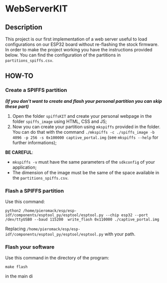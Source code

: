# WebServerKIT
## Description
This project is our first implementation of a web server useful to load configurations on our ESP32 board without re-flashing the stock firmware.
In order to make the project working you have the instructions provided below.
You can find the configuration of the partitions in `partitions_spiffs.csv`.

## HOW-TO
### Create a SPIFFS partition
***(If you don't want to create and flash your personal partition you can skip these part)***
1. Open the folder `spiffsKIT` and create your personal webpage in the folder `spiffs_image` using HTML, CSS and JS;
2. Now you can create your partition using `mkspiffs` provided in the folder. You can do that with the command `./mkspiffs -c ./spiffs_image -b 4096 -p 256 -s 0x100000 captive_portal.img` (see `mkspiffs --help` for further informations);

**BE CAREFUL**:

- `mkspiffs -v` must have the same parameters of the `sdkconfig` of your application;
- The dimension of the image must be the same of the space available in the `partitions_spiffs.csv`.

### Flash a SPIFFS partition
Use this command:
```
python2 /home/pieromack/esp/esp-idf/components/esptool_py/esptool/esptool.py --chip esp32 --port /dev/ttyUSB0 --baud 115200  write_flash 0x110000 ./captive_portal.img
```
Replacing `/home/pieromack/esp/esp-idf/components/esptool_py/esptool/esptool.py` with your path.

### Flash your software

Use this command in the directory of the program:
```
make flash
```
in the main di